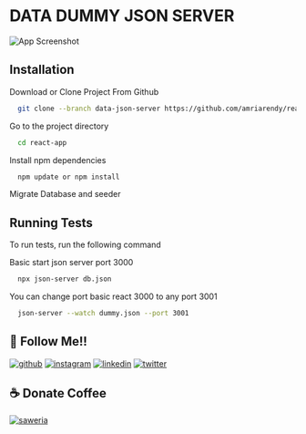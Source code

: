 # DATA DUMMY JSON SERVER

![App Screenshot](https://github.com/amriarendy/react-app/blob/main/public/json-server.png)

## Installation

Download or Clone Project From Github

```bash
  git clone --branch data-json-server https://github.com/amriarendy/react-app.git
```

Go to the project directory

```bash
  cd react-app
```

Install npm dependencies

```bash
  npm update or npm install
```

Migrate Database and seeder

## Running Tests

To run tests, run the following command

Basic start json server port 3000

```bash
  npx json-server db.json
```

You can change port basic react 3000 to any port 3001

```bash
  json-server --watch dummy.json --port 3001
```

## 🔗 Follow Me!!

[![github](https://img.shields.io/badge/github-0C0C0C?style=for-the-badge&logo=github&logoColor=dark)](https://github.com/amriarendy/)
[![instagram](https://img.shields.io/badge/instagram-FD1D1D?style=for-the-badge&logo=instagram&logoColor=white)](https://www.instagram.com/amriarendy/)
[![linkedin](https://img.shields.io/badge/linkedin-0A66C2?style=for-the-badge&logo=linkedin&logoColor=white)](https://www.linkedin.com/in/amriarendy/)
[![twitter](https://img.shields.io/badge/Twitter-1DA1F2?style=for-the-badge&logo=Twitter&logoColor=white)](https://x.com/amriarendy/)

## ☕ Donate Coffee

[![saweria](https://img.shields.io/badge/Buy%20coffee-6F4E37?style=for-the-badge&logo=ko-fi&logoColor=white)](https://saweria.co/amriarendy/)

